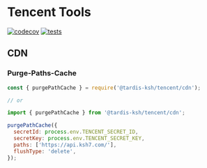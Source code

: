# Tencent Tools

[![codecov](https://codecov.io/gh/tardis-ksh/tool-box/graph/badge.svg?token=ETUGKV3NKL)](https://codecov.io/gh/tardis-ksh/tool-box) [![tests](https://github.com/tardis-ksh/tool-box/actions/workflows/test.yml/badge.svg)](https://github.com/tardis-ksh/tool-box/actions/workflows/test.yml)

## CDN

### Purge-Paths-Cache

```js
const { purgePathCache } = require('@tardis-ksh/tencent/cdn');

// or

import { purgePathCache } from '@tardis-ksh/tencent/cdn';

purgePathCache({
  secretId: process.env.TENCENT_SECRET_ID,
  secretKey: process.env.TENCENT_SECRET_KEY,
  paths: ['https://api.ksh7.com/'],
  flushType: 'delete',
});
```

